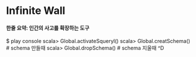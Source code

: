 Infinite Wall
=====================
#### 한줄 요약: 인간의 사고를 확장하는 도구

$ play console
scala> Global.activateSqueryl()
scala> Global.creatSchema()  # schema 만들때
scala> Global.dropSchema()   # schema 지울때
^D